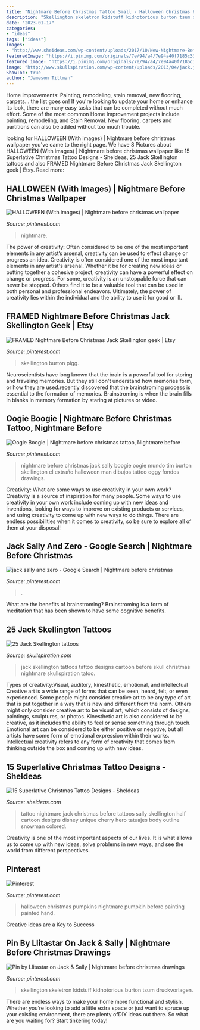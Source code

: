 ```yaml
---
title: "Nightmare Before Christmas Tattoo Small - Halloween Christmas Pumpkins Nightmare Pumpkin Before Painting Painted Hand"
description: "Skellington skeletron kidstuff kidnotorious burton tsum druckvorlagen"
date: "2023-01-17"
categories:
- "ideas"
tags: ["ideas"]
images:
- "http://www.sheideas.com/wp-content/uploads/2017/10/New-Nightmare-Before-Christmas-Tattoo-Art.jpg"
featuredImage: "https://i.pinimg.com/originals/7e/94/a4/7e94a40f7185c33a6dfd34ff6c69b57d.jpg"
featured_image: "https://i.pinimg.com/originals/7e/94/a4/7e94a40f7185c33a6dfd34ff6c69b57d.jpg"
image: "http://www.skullspiration.com/wp-content/uploads/2013/04/jack.jpg"
ShowToc: true
author: "Jameson Tillman"
---
```



Home improvements: Painting, remodeling, stain removal, new flooring, carpets... the list goes on!
If you're looking to update your home or enhance its look, there are many easy tasks that can be completed without much effort. Some of the most common Home Improvement projects include painting, remodeling, and Stain Removal. New flooring, carpets and partitions can also be added without too much trouble.

	

		
looking for HALLOWEEN (With images) | Nightmare before christmas wallpaper you've came to the right page. We have 8 Pictures about HALLOWEEN (With images) | Nightmare before christmas wallpaper like 15 Superlative Christmas Tattoo Designs - SheIdeas, 25 Jack Skellington tattoos and also FRAMED Nightmare Before Christmas Jack Skellington geek | Etsy. Read more:
		
    
## HALLOWEEN (With Images) | Nightmare Before Christmas Wallpaper

<img loading=lazy src="https://i.pinimg.com/originals/7e/94/a4/7e94a40f7185c33a6dfd34ff6c69b57d.jpg" onerror="this.onerror=null;this.src='https://tse3.mm.bing.net/th?id=OIP.-i9N5RXDdvkJAiFZ5herVwHaLG&amp;pid=15.1';" alt="HALLOWEEN (With images) | Nightmare before christmas wallpaper">

_Source: pinterest.com_

>nightmare. 

	

The power of creativity: Often considered to be one of the most important elements in any artist’s arsenal, creativity can be used to effect change or progress an idea.
Creativity is often considered one of the most important elements in any artist's arsenal. Whether it be for creating new ideas or putting together a cohesive project, creativity can have a powerful effect on change or progress. For some, creativity is an unstoppable force that can never be stopped. Others find it to be a valuable tool that can be used in both personal and professional endeavors. Ultimately, the power of creativity lies within the individual and the ability to use it for good or ill.

    
## FRAMED Nightmare Before Christmas Jack Skellington Geek | Etsy

<img loading=lazy src="https://i.pinimg.com/736x/e7/4f/e4/e74fe4b48457fbde1cc57fda794003b8.jpg" onerror="this.onerror=null;this.src='https://tse1.mm.bing.net/th?id=OIP.DdM5owWBAy8ZP-KQbHdj6AHaLG&amp;pid=15.1';" alt="FRAMED Nightmare Before Christmas Jack Skellington geek | Etsy">

_Source: pinterest.com_

>skellington burton pigg. 

	

Neuroscientists have long known that the brain is a powerful tool for storing and traveling memories. But they still don't understand how memories form, or how they are used.recently discovered that the brainstroming process is essential to the formation of memories. Brainstroming is when the brain fills in blanks in memory formation by staring at pictures or video.

    
## Oogie Boogie | Nightmare Before Christmas Tattoo, Nightmare Before

<img loading=lazy src="https://i.pinimg.com/736x/8d/5e/b4/8d5eb4ab7639c4238e050f2a87c39ba0.jpg" onerror="this.onerror=null;this.src='https://tse3.mm.bing.net/th?id=OIP.grYl68XUCK4fRIp1ao8nPQHaLc&amp;pid=15.1';" alt="Oogie Boogie | Nightmare before christmas tattoo, Nightmare before">

_Source: pinterest.com_

>nightmare before christmas jack sally boogie oogie mundo tim burton skellington el extraño halloween man dibujos tattoo oggy fondos drawings. 

	

Creativity: What are some ways to use creativity in your own work?
Creativity is a source of inspiration for many people. Some ways to use creativity in your own work include coming up with new ideas and inventions, looking for ways to improve on existing products or services, and using creativity to come up with new ways to do things. There are endless possibilities when it comes to creativity, so be sure to explore all of them at your disposal!

    
## Jack Sally And Zero - Google Search | Nightmare Before Christmas

<img loading=lazy src="https://i.pinimg.com/736x/12/5e/d9/125ed9b3650e8dd164378e8da5ed7e7e.jpg" onerror="this.onerror=null;this.src='https://tse2.mm.bing.net/th?id=OIP.figI8xC5OxcYZAxFaJSc2wHaLf&amp;pid=15.1';" alt="jack sally and zero - Google Search | Nightmare before christmas">

_Source: pinterest.com_

>. 

	

What are the benefits of brainstroming?
Brainstroming is a form of meditation that has been shown to have some cognitive benefits.

    
## 25 Jack Skellington Tattoos

<img loading=lazy src="http://www.skullspiration.com/wp-content/uploads/2013/04/jack.jpg" onerror="this.onerror=null;this.src='https://tse3.mm.bing.net/th?id=OIP.hLW-aiA_8sqE6qU7CPJpwQHaJ4&amp;pid=15.1';" alt="25 Jack Skellington tattoos">

_Source: skullspiration.com_

>jack skellington tattoos tattoo designs cartoon before skull christmas nightmare skullspiration tatoo. 

	

Types of creativity:Visual, auditory, kinesthetic, emotional, and intellectual
Creative art is a wide range of forms that can be seen, heard, felt, or even experienced. Some people might consider creative art to be any type of art that is put together in a way that is new and different from the norm. Others might only consider creative art to be visual art, which consists of designs, paintings, sculptures, or photos. Kinesthetic art is also considered to be creative, as it includes the ability to feel or sense something through touch. Emotional art can be considered to be either positive or negative, but all artists have some form of emotional expression within their works. Intellectual creativity refers to any form of creativity that comes from thinking outside the box and coming up with new ideas.

    
## 15 Superlative Christmas Tattoo Designs - SheIdeas

<img loading=lazy src="http://www.sheideas.com/wp-content/uploads/2017/10/New-Nightmare-Before-Christmas-Tattoo-Art.jpg" onerror="this.onerror=null;this.src='https://tse2.mm.bing.net/th?id=OIP.RvOYQ9LO4nN_lp_L3GENagHaJ3&amp;pid=15.1';" alt="15 Superlative Christmas Tattoo Designs - SheIdeas">

_Source: sheideas.com_

>tattoo nightmare jack christmas before tattoos sally skellington half cartoon designs disney unique cherry hero tatuajes body outline snowman colored. 

	

Creativity is one of the most important aspects of our lives. It is what allows us to come up with new ideas, solve problems in new ways, and see the world from different perspectives.

    
## Pinterest

<img loading=lazy src="https://i.pinimg.com/736x/1f/53/a5/1f53a5c95bb1d71f0e1512c75886f1fd--christmas-pumpkins-halloween-pumpkins.jpg" onerror="this.onerror=null;this.src='https://tse3.mm.bing.net/th?id=OIP.9ta_B5dcvTrbMRhwQQ5J1QHaJ3&amp;pid=15.1';" alt="Pinterest">

_Source: pinterest.com_

>halloween christmas pumpkins nightmare pumpkin before painting painted hand. 

	

Creative ideas are a Key to Success

    
## Pin By Llitastar On Jack &amp; Sally | Nightmare Before Christmas Drawings

<img loading=lazy src="https://i.pinimg.com/736x/06/cd/28/06cd28a57acb3821b2c865ea98cc855d.jpg" onerror="this.onerror=null;this.src='https://tse3.mm.bing.net/th?id=OIP.wr_SbfEcCWWZ4XGilQNooQHaLf&amp;pid=15.1';" alt="Pin by Llitastar on Jack &amp; Sally | Nightmare before christmas drawings">

_Source: pinterest.com_

>skellington skeletron kidstuff kidnotorious burton tsum druckvorlagen. 

	

There are endless ways to make your home more functional and stylish. Whether you’re looking to add a little extra space or just want to spruce up your existing environment, there are plenty ofDIY ideas out there. So what are you waiting for? Start tinkering today!

